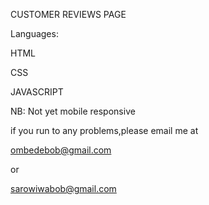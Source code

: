 CUSTOMER REVIEWS PAGE

Languages:

HTML

CSS

JAVASCRIPT

NB: Not yet mobile responsive 


if you run to any problems,please email me at

ombedebob@gmail.com

or

sarowiwabob@gmail.com 
